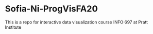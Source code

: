 # Sofia-Ni-ProgVisFA20
This is a repo for interactive data visualization course INFO 697 at Pratt Institute
